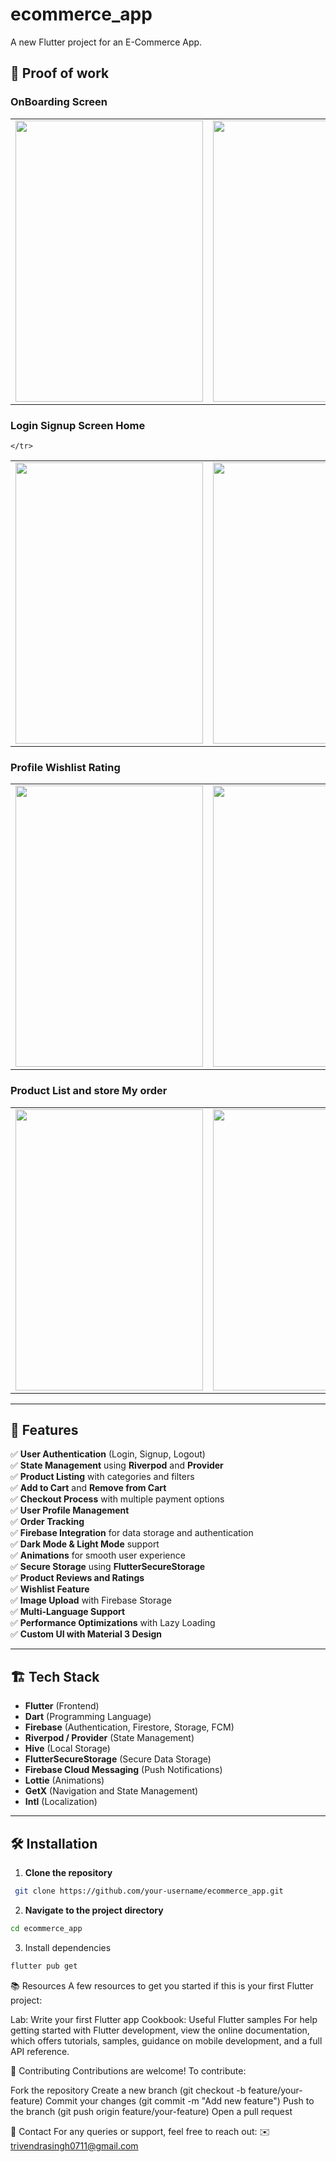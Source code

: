 # ecommerce_app

A new Flutter project for an E-Commerce App.

## 📱 Proof of work
  <table>
      <tr>
        <h3>OnBoarding Screen</h3>
       <td><img src="https://github.com/user-attachments/assets/02568b4d-bbdf-425f-b338-f36b6462aa4c" width ="300" height = "450"></td>
       <td><img src="https://github.com/user-attachments/assets/917fa0c6-2a99-4bbb-b630-9bd76d4e0531" width = "300" height = "450"></td>
       <td><img src="https://github.com/user-attachments/assets/9afef26a-4486-4ff0-b760-afa8ced6b01a" width = "300" height = "450"></td>
      </tr>
  </table>
  <table>
      <tr>
      <h3>Login Signup Screen Home</h3>
       <td><img src="https://github.com/user-attachments/assets/e1dac9df-316c-4938-b6d9-a8aecf382327" width = "300" height = "450"></td>
       <td><img src="https://github.com/user-attachments/assets/97e7f754-0ae8-4948-91c7-d7829f713ab1" width = "300" height = "450"></td>
       <td><img src="https://github.com/user-attachments/assets/7b72e9fc-7c42-415b-94e8-5688eaae4f21" width = "300" height = "450"></td>

    </tr>
  </table>
  <table>
      <tr>
      <h3>Profile Wishlist Rating</h3>
       <td><img src="https://github.com/user-attachments/assets/dc5f2d37-5d85-4d77-bd59-298891909f75" width = "300" height = "450"></td>
       <td><img src="https://github.com/user-attachments/assets/62c4fef9-bb19-4303-984f-c6c53829cf0d" width = "300" height = "450"></td>
       <td><img src="https://github.com/user-attachments/assets/e9ca053e-40f8-4131-9bd6-412227c675ce" width = "300" height = "450"></td>
       </tr>
  </table>
  <table>
      <tr>
      <h3>Product List and store My order</h3>
       <td><img src="https://github.com/user-attachments/assets/bea125ec-2ce8-4819-bc95-f14cf335f8b1" width = "300" height = "450"></td>
       <td><img src="https://github.com/user-attachments/assets/4a70f4c5-da61-429d-a866-afe445ce1df7" width = "300" height = "450"></td>
       <td><img src="https://github.com/user-attachments/assets/5bbc4a07-8c33-46ba-9bac-6cf76746207a" width = "300" height = "450"></td>
     </tr>
  </table>



---

## 🚀 Features
✅ **User Authentication** (Login, Signup, Logout)  
✅ **State Management** using **Riverpod** and **Provider**  
✅ **Product Listing** with categories and filters  
✅ **Add to Cart** and **Remove from Cart**  
✅ **Checkout Process** with multiple payment options  
✅ **User Profile Management**  
✅ **Order Tracking**  
✅ **Firebase Integration** for data storage and authentication  
✅ **Dark Mode & Light Mode** support  
✅ **Animations** for smooth user experience  
✅ **Secure Storage** using **FlutterSecureStorage**  
✅ **Product Reviews and Ratings**  
✅ **Wishlist Feature**  
✅ **Image Upload** with Firebase Storage  
✅ **Multi-Language Support**  
✅ **Performance Optimizations** with Lazy Loading  
✅ **Custom UI with Material 3 Design**  

---

## 🏗️ Tech Stack
- **Flutter** (Frontend)  
- **Dart** (Programming Language)  
- **Firebase** (Authentication, Firestore, Storage, FCM)  
- **Riverpod / Provider** (State Management)  
- **Hive** (Local Storage)  
- **FlutterSecureStorage** (Secure Data Storage)  
- **Firebase Cloud Messaging** (Push Notifications)  
- **Lottie** (Animations)  
- **GetX** (Navigation and State Management)  
- **Intl** (Localization)  

---

## 🛠️ Installation

1. **Clone the repository**  
```bash
 git clone https://github.com/your-username/ecommerce_app.git

```
2. **Navigate to the project directory**
```bash
cd ecommerce_app
```
3. Install dependencies
```bash
flutter pub get
```
📚 Resources
A few resources to get you started if this is your first Flutter project:

Lab: Write your first Flutter app
Cookbook: Useful Flutter samples
For help getting started with Flutter development, view the
online documentation, which offers tutorials,
samples, guidance on mobile development, and a full API reference.

🤝 Contributing
Contributions are welcome! To contribute:

Fork the repository
Create a new branch (git checkout -b feature/your-feature)
Commit your changes (git commit -m "Add new feature")
Push to the branch (git push origin feature/your-feature)
Open a pull request

📩 Contact
For any queries or support, feel free to reach out:
✉️ trivendrasingh0711@gmail.com

